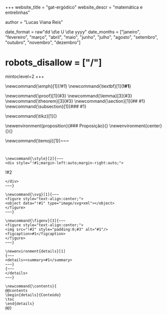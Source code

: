 <!-- ---------------------------------------------------
Add here global page variables to use throughout your
website.
The website_* must be defined for the RSS to work
----------------------------------------------------- -->
+++
website_title = "gat-ergódico"
website_descr = "matemática e entrelinhas"

author = "Lucas Viana Reis"

date_format = raw"dd \d\e U \d\e yyyy"
date_months = ["janeiro", "fevereiro", "março", "abril", "maio", "junho", "julho", "agosto", "setembro", "outubro", "novembro", "dezembro"]

# robots_disallow = ["/"]

mintoclevel=2
+++


<!-- Latex-like syntax -->

\newcommand{\emph}[1]{_!#1_}
\newcommand{\textbf}[1]{**!#1**}

\newcommand{\proof}[1]{#3}
\newcommand{\lemma}[3]{#3}
\newcommand{\theorem}[3]{#3}
\newcommand{\section}[1]{## #1}
\newcommand{\subsection}[1]{### #1}

\newcommand{\tikz}[1]{}

\newenvironment{proposition}{### Proposição}{}
\newenvironment{center}{}{}

<!-- end Latex-like syntax -->


\newcommand{\temoji}[1]{~~~
<i class="twa twa-!#1"  aria-role="presentation" aria-label="!#1"></i>
~~~}


\newcommand{\style}[2]{~~~
<div style="!#1;margin-left:auto;margin-right:auto;">
~~~
!#2
~~~
</div>
~~~}

\newcommand{\svg}[1]{~~~
<figure style="text-align:center;">
<object data="!#1" type="image/svg+xml"></object>
</figure>
~~~}

\newcommand{\figenv}[3]{~~~
<figure style="text-align:center;">
<img src="!#2" style="padding:0;#3" alt="#1"/>
<figcaption>#1</figcaption>
</figure>
~~~}

\newenvironment{details}[1]
{~~~
<details><summary>#1</summary>
~~~}
{~~~
</details>
~~~}

\newcommand{\contents}{
@@contents 
\begin{details}{Conteúdo}
\toc 
\end{details}
@@}